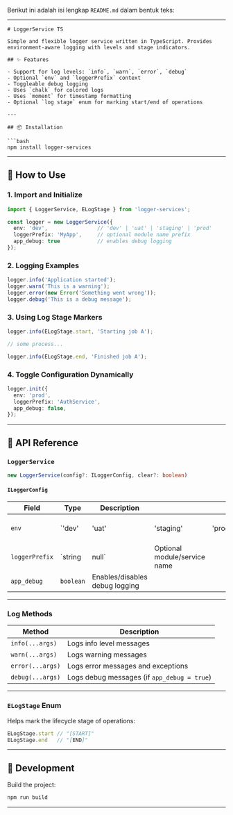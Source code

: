 Berikut ini adalah isi lengkap `README.md` dalam bentuk teks:

---

````
# LoggerService TS

Simple and flexible logger service written in TypeScript. Provides environment-aware logging with levels and stage indicators.

## ✨ Features

- Support for log levels: `info`, `warn`, `error`, `debug`
- Optional `env` and `loggerPrefix` context
- Toggleable debug logging
- Uses `chalk` for colored logs
- Uses `moment` for timestamp formatting
- Optional `log stage` enum for marking start/end of operations

---

## 📦 Installation

```bash
npm install logger-services
````

---

## 🚀 How to Use

### 1. Import and Initialize

```ts
import { LoggerService, ELogStage } from 'logger-services';

const logger = new LoggerService({
  env: 'dev',                // 'dev' | 'uat' | 'staging' | 'prod'
  loggerPrefix: 'MyApp',     // optional module name prefix
  app_debug: true            // enables debug logging
});
```

### 2. Logging Examples

```ts
logger.info('Application started');
logger.warn('This is a warning');
logger.error(new Error('Something went wrong'));
logger.debug('This is a debug message');
```

### 3. Using Log Stage Markers

```ts
logger.info(ELogStage.start, 'Starting job A');

// some process...

logger.info(ELogStage.end, 'Finished job A');
```

### 4. Toggle Configuration Dynamically

```ts
logger.init({
  env: 'prod',
  loggerPrefix: 'AuthService',
  app_debug: false,
});
```

---

## 🧰 API Reference

### `LoggerService`

```ts
new LoggerService(config?: ILoggerConfig, clear?: boolean)
```

#### `ILoggerConfig`

| Field          | Type      | Description                    |                              |        |        |                            |
| -------------- | --------- | ------------------------------ | ---------------------------- | ------ | ------ | -------------------------- |
| `env`          | \`'dev'   | 'uat'                          | 'staging'                    | 'prod' | null\` | Optional environment label |
| `loggerPrefix` | \`string  | null\`                         | Optional module/service name |        |        |                            |
| `app_debug`    | `boolean` | Enables/disables debug logging |                              |        |        |                            |

---

### Log Methods

| Method           | Description                                 |
| ---------------- | ------------------------------------------- |
| `info(...args)`  | Logs info level messages                    |
| `warn(...args)`  | Logs warning messages                       |
| `error(...args)` | Logs error messages and exceptions          |
| `debug(...args)` | Logs debug messages (if `app_debug = true`) |

---

### `ELogStage` Enum

Helps mark the lifecycle stage of operations:

```ts
ELogStage.start // "[START]"
ELogStage.end   // "[END]"
```

---

## 🔧 Development

Build the project:

```bash
npm run build
```

---

